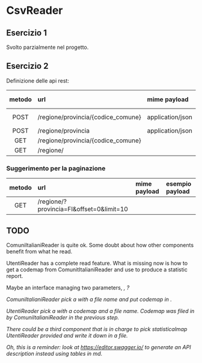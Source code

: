 # CsvReader

## Esercizio 1
Svolto parzialmente nel progetto.

## Esercizio 2
Definizione delle api rest:

| metodo | url | mime payload | esempio payload |
|:------:|:----|:-------------|:----------------|
| POST | /regione/provincia/{codice_comune} | application/json | {data_nascita, sesso, comune} |
| POST | /regione/provincia | application/json | {codice_comune} |
| GET | /regione/provincia/{codice_comune} | | |
| GET | /regione/ | | |

### Suggerimento per la paginazione

| metodo | url | mime payload | esempio payload |
|:------:|:----|:-------------|:----------------|
| GET | /regione/?provincia=FI&offset=0&limit=10 | | |

## TODO
ComuniItalianiReader is quite ok. Some doubt about how other components benefit from what he read. 

UtentiReader has a complete read feature. What is missing now is how to get a codemap from ComunitItalianiReader and use to produce a statistic report.

Maybe an interface managing two parameters, <I>, <O>?

ComuniItalianiReader pick a <I> with a file name and put codemap in <O>.

UtentiReader pick a <I> with a codemap and a file name. Codemap was filed in by ComuniItalianiReader in the previous step.

There could be a third component that is in charge to pick statisticalmap UtentiReader provided and write it down in a file.

Oh, this is a reminder: look at https://editor.swagger.io/ to generate an API description instead using tables in md.